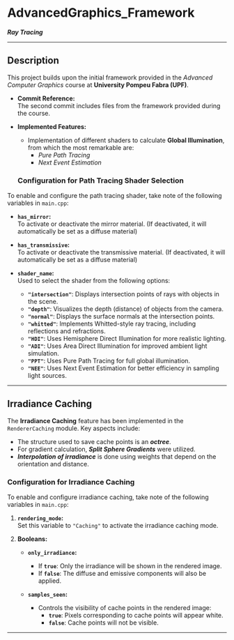 # **AdvancedGraphics_Framework**  
**_Ray Tracing_**

---

## **Description**  
This project builds upon the initial framework provided in the _Advanced Computer Graphics_ course at **University Pompeu Fabra (UPF)**.  

- **Commit Reference:**  
  The second commit includes files from the framework provided during the course.  

- **Implemented Features:**  
  - Implementation of different shaders to calculate **Global Illumination**, from which the most remarkable are:  
    - _Pure Path Tracing_  
    - _Next Event Estimation_
   
  ### **Configuration for Path Tracing Shader Selection**  
To enable and configure the path tracing shader, take note of the following variables in `main.cpp`:  

- **`has_mirror`:**  
  To activate or deactivate the mirror material. (If deactivated, it will automatically be set as a diffuse material)

- **`has_transmissive`:**  
  To activate or deactivate the transmissive material. (If deactivated, it will automatically be set as a diffuse material)

- **`shader_name`:**  
  Used to select the shader from the following options:
  - **`"intersection"`**: Displays intersection points of rays with objects in the scene.
  - **`"depth"`**: Visualizes the depth (distance) of objects from the camera.
  - **`"normal"`**: Displays the surface normals at the intersection points.
  - **`"whitted"`**: Implements Whitted-style ray tracing, including reflections and refractions.
  - **`"HDI"`**: Uses Hemisphere Direct Illumination for more realistic lighting.
  - **`"ADI"`**: Uses Area Direct Illumination for improved ambient light simulation.
  - **`"PPT"`**: Uses Pure Path Tracing for full global illumination.
  - **`"NEE"`**: Uses Next Event Estimation for better efficiency in sampling light sources.

---

## **Irradiance Caching**  

The **Irradiance Caching** feature has been implemented in the `RendererCaching` module. Key aspects include:  
- The structure used to save cache points is an **_octree_**.  
- For gradient calculation, **_Split Sphere Gradients_** were utilized.  
- **_Interpolation of irradiance_** is done using weights that depend on the orientation and distance.  

### **Configuration for Irradiance Caching**  
To enable and configure irradiance caching, take note of the following variables in `main.cpp`:  

1. **`rendering_mode`:**  
   Set this variable to `"Caching"` to activate the irradiance caching mode.  

2. **Booleans:**  
   - **`only_irradiance`:**  
     - If **`true`**: Only the irradiance will be shown in the rendered image.  
     - If **`false`**: The diffuse and emissive components will also be applied.  
     
   - **`samples_seen`:**  
     - Controls the visibility of cache points in the rendered image:  
       - **`true`**: Pixels corresponding to cache points will appear white.  
       - **`false`**: Cache points will not be visible.  

---

